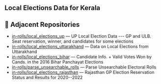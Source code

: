 ## Local Elections Data for Kerala

## 🔗 Adjacent Repositories

- [in-rolls/local_elections_up](https://github.com/in-rolls/local_elections_up) — UP Local Election Data --- GP and ULB. Seat reservation, winner, and candidates for some elections
- [in-rolls/local_elections_uttarakhand](https://github.com/in-rolls/local_elections_uttarakhand) — Data on Local Elections from Uttarakhand
- [in-rolls/local_elections_bihar](https://github.com/in-rolls/local_elections_bihar) — Candidate Info. + Valid Votes Won by Cands. in the 2016 Bihar Panchayat Elections
- [in-rolls/parse_unsearchable_rolls](https://github.com/in-rolls/parse_unsearchable_rolls) — Parse Unsearchable Electoral Rolls
- [in-rolls/local_elections_rajasthan](https://github.com/in-rolls/local_elections_rajasthan) — Rajasthan GP Election Reservation Status and Results for 2020--2022
